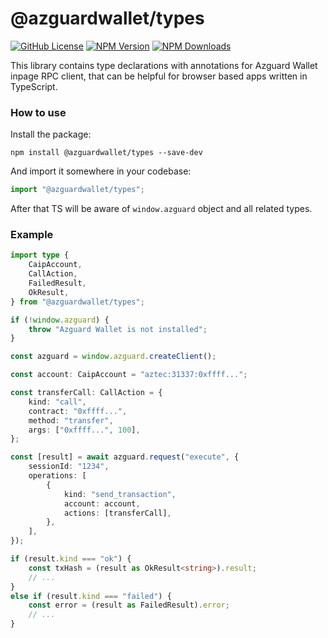 # @azguardwallet/types

[![GitHub License](https://img.shields.io/github/license/AzguardWallet/azguard-wallet-types)](https://github.com/AzguardWallet/azguard-wallet-types/blob/main/LICENSE)
[![NPM Version](https://img.shields.io/npm/v/@azguardwallet/types)](https://www.npmjs.com/package/@azguardwallet/types)
[![NPM Downloads](https://img.shields.io/npm/dt/@azguardwallet/types)](https://www.npmjs.com/package/@azguardwallet/types)

This library contains type declarations with annotations for Azguard Wallet inpage RPC client, that can be helpful for browser based apps written in TypeScript.

### How to use

Install the package:

```shell
npm install @azguardwallet/types --save-dev
```

And import it somewhere in your codebase:

```ts
import "@azguardwallet/types";
```

After that TS will be aware of `window.azguard` object and all related types.

### Example

```ts
import type {
    CaipAccount,
    CallAction,
    FailedResult,
    OkResult,
} from "@azguardwallet/types";

if (!window.azguard) {
    throw "Azguard Wallet is not installed";
}

const azguard = window.azguard.createClient();

const account: CaipAccount = "aztec:31337:0xffff...";

const transferCall: CallAction = {
    kind: "call",
    contract: "0xffff...",
    method: "transfer",
    args: ["0xffff...", 100],
};

const [result] = await azguard.request("execute", {
    sessionId: "1234",
    operations: [
        {
            kind: "send_transaction",
            account: account,
            actions: [transferCall],
        },
    ],
});

if (result.kind === "ok") {
    const txHash = (result as OkResult<string>).result;
    // ...
}
else if (result.kind === "failed") {
    const error = (result as FailedResult).error;
    // ...
}
```
